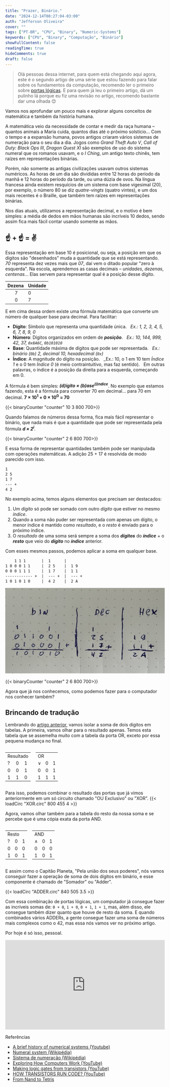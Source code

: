 ```yaml
---
title: "Prazer, Binário."
date: "2024-12-14T08:27:04-03:00"
auth: "Jefferson Oliveira"
cover: ""
tags: ["PT-BR", "CPU", "Binary", "Numeric-Systems"]
keywords: ["CPU", "Binary", "Computação", "Binário"]
showFullContent: false
readingTime: true
hideComments: true
draft: false
---
```

> Olá pessoas dessa internet, para quem está chegando aqui agora, este é o segundo artigo de
> uma série que estou fazendo para falar sobre os fundamentos da computação, recomendo ler o
> primeiro sobre [portas lógicas](https://jeffersonmourak.com/blog/logic-gates/).
> E para quem já leu o primeiro artigo, dá um pulinho lá porque eu fiz uma revisão no artigo, recomendo bastante dar uma olhada 😊

Vamos nos aprofundar um pouco mais e explorar alguns conceitos de matemática e também da história humana.

A matemática veio da necessidade de contar e medir da raça humana – quantos animais a Maria cuida, quantos dias até o próximo solstício... Com o tempo e a expansão humana, povos antigos criaram vários sistemas de numeração para o seu dia a dia. Jogos como _Grand Theft Auto V_, _Call of Duty: Black Ops III_, _Dragon Quest XI_ são exemplos de uso do sistema numeral que os romanos usavam, e o _I Ching_, um antigo texto chinês, tem raízes em representações binárias.

Porém, não somente as antigas civilizações usavam outros sistemas numéricos. As horas de um dia são divididas entre 12 horas do período da manhã e 12 horas do período da tarde, ou uma dúzia de ovos. Na língua francesa ainda existem resquícios de um sistema com base vigesimal (20), por exemplo, o número 80 se diz _quatre-vingts_ (quatro vintes), e um dos mais recentes é o Braille, que também tem raízes em representações binárias.

Nos dias atuais, utilizamos a representação decimal, e o motivo é bem simples: a média de dedos em mãos humanas são incríveis 10 dedos, sendo assim fica mais fácil contar usando somente as mãos.

## ☝️ + ☝️ = ✌️

Essa representação em base 10 é posicional, ou seja, a posição em que os dígitos são "desenhados" muda a quantidade que se está representando. _70_ representa dez vezes mais que _07_, daí vem o ditado popular "zero à esquerda". Na escola, aprendemos as casas decimais – _unidades_, _dezenas_, _centenas_... Elas servem para representar qual é a posição desse dígito.

| Dezena | Unidade |
| :----: | ------- |
|    7    |   0      |
|    0    |   7      |

E em cima dessa ordem existe uma fórmula matemática que converte um número de qualquer base para decimal. Para facilitar:

- **Dígito**: Símbolo que representa uma quantidade única.
  _Ex.: 1, 2, 3, 4, 5, 6, 7, 8, 9, 0_
- **Número**: Dígitos organizados em ordem de _**posição**_.
  _Ex.: 10, 144, 999, 42, 37, `0x8A6C`, `0b101010`_
- **Base**: Quantidade máxima de dígitos que pode ser representada.
  _Ex.: binário (`0b`) 2, decimal 10, hexadecimal (`0x`)_
- **Índice**: A magnitude do dígito na posição.
  _Ex.: 10, o 1 em 10 tem _Índice 1_ e o 0 tem _Índice 0_ (é meio contraintuitivo, mas faz sentido).
  Em outras palavras, o índice é a posição da direita para a esquerda, começando em 0.

A fórmula é bem simples: _**(d)ígito × (b)ase<sup>(i)ndice</sup>**_. No exemplo que estamos fazendo, esta é a fórmula para converter 70 em decimal... para 70 em decimal. **7 × 10<sup>1</sup> + 0 × 10<sup>0</sup> = 70**

{{< binaryCounter "counter" 10 3 800 700>}}

Quando falamos de números dessa forma, fica mais fácil representar o binário, que nada mais é que a quantidade que pode ser representada pela fórmula _**d × 2<sup>i</sup>**_.

{{< binaryCounter "counter" 2 6 800 700>}}

E essa forma de representar quantidades também pode ser manipulada com operações matemáticas. A adição 25 + 17 é resolvida de modo parecido com isso.

```
1
2 5
1 7
--- +
4 2
```

No exemplo acima, temos alguns elementos que precisam ser destacados:

1. Um _dígito_ só pode ser somado com outro _dígito_ que estiver no mesmo _índice_.
2. Quando a soma não puder ser representada com apenas um dígito, o menor índice é mantido como _resultado_, e o _resto_ é enviado para o próximo índice.
3. O _resultado_ de uma soma será sempre a soma dos _**dígitos**_ do _**índice**_ + o _**resto**_ que veio do _**dígito**_ no _**índice**_ anterior.

Com esses mesmos passos, podemos aplicar a soma em qualquer base.

```
    1 1 1       |  1      |  
1 0 0 0 1 1     |  2 5    |  1 9
0 0 0 1 1 1     |  1 7    |  1 1
------------ +  |  --- +  |  --- +
1 0 1 0 1 0     |  4 2    |  2 A 
```

![Cálculo de 25 + 17 em bases Binária, Decimal e Hexadecimal](./hand.jpeg)

{{< binaryCounter "counter" 2 6 800 700>}}

Agora que já nos conhecemos, como podemos fazer para o computador nos conhecer também?

## Brincando de tradução

Lembrando do [artigo anterior](https://jeffersonmourak.com/blog/logic-gates/), vamos isolar a soma de dois dígitos em tabelas. A primeira, vamos olhar para o resultado apenas. Temos esta tabela que se assemelha muito com a tabela da porta OR, exceto por essa pequena mudança no final.

<div style="display: flex; gap: 16px;">
<span>
<table>
<tr><td colspan="3">Resultado</td></tr>
<tr>
 <td>?</td>
 <td>0</td>
 <td>1</td>
</tr>
<tr>
 <td>0</td>
 <td>0</td>
 <td>1</td>
</tr>
<tr>
 <td>1</td>
 <td>1</td>
 <td>0</td>
</tr>
</table>
</span>
<span>
<table>
<tr><td colspan="3">OR</td></tr>
<tr>
 <td>∨</td>
 <td>0</td>
 <td>1</td>
</tr>
<tr>
 <td>0</td>
 <td>0</td>
 <td>1</td>
</tr>
<tr>
 <td>1</td>
 <td>1</td>
 <td>1</td>
</tr>
</table>
</span>
</div>

Para isso, podemos combinar o resultado das portas que já vimos anteriormente em um só circuito chamado "OU Exclusivo" ou "XOR".
{{< loadCirc "XOR.circ" 800 455 4 >}}

Agora, vamos olhar também para a tabela do resto da nossa soma e se percebe que é uma cópia exata da porta AND.

<div style="display: flex; gap: 16px;">
<span>
<table>
<tr><td colspan="3">Resto</td></tr>
<tr>
 <td>?</td>
 <td>0</td>
 <td>1</td>
</tr>
<tr>
 <td>0</td>
 <td>0</td>
 <td>0</td>
</tr>
<tr>
 <td>1</td>
 <td>0</td>
 <td>1</td>
</tr>
</table>
</span>
<span>
<table>
<tr><td colspan="3">AND</td></tr>
<tr>
 <td>∧</td>
 <td>0</td>
 <td>1</td>
</tr>
<tr>
 <td>0</td>
 <td>0</td>
 <td>0</td>
</tr>
<tr>
 <td>1</td>
 <td>0</td>
 <td>1</td>
</tr>
</table>
</span>
</div>

E assim como o Capitão Planeta, "Pela união dos seus poderes", nós vamos conseguir fazer a operação de soma de dois dígitos em binário, e esse componente é chamado de "Somador" ou "Adder".

{{< loadCirc "ADDER.circ" 840 505 3.5 >}}

Com essa combinação de portas lógicas, um computador já consegue fazer as incríveis somas de: `0 + 0`, `1 + 0`, `0 + 1`, `1 + 1`, mas, além disso, ele consegue também dizer quanto que houve de resto da soma. E quando combinados vários ADDERs, a gente consegue fazer uma soma de números mais complexos como o 42, mas essa nós vamos ver no próximo artigo.

Por hoje é só isso, pessoal.
<div style="width:100%;height:0;padding-bottom:56%;position:relative;"><iframe src="https://giphy.com/embed/xUPOqo6E1XvWXwlCyQ" width="100%" height="100%" style="position:absolute" frameBorder="0" class="giphy-embed" allowFullScreen></iframe></div>

Referências

- [A brief history of numerical systems (Youtube)](https://pt.wikipedia.org/wiki/%C3%81lgebra_booliana)
- [Numeral system (Wikipédia)](https://en.wikipedia.org/wiki/Numeral_system)
- [Sistema de numeração (Wikipédia)](https://pt.wikipedia.org/wiki/Sistema_de_numera%C3%A7%C3%A3o)
- [Exploring How Computers Work (YouTube)](https://www.youtube.com/watch?v=QZwneRb-zqA)
- [Making logic gates from transistors (YouTube)](https://www.youtube.com/watch?v=sTu3LwpF6XI)
- [HOW TRANSISTORS RUN CODE? (YouTube)](https://www.youtube.com/watch?v=HjneAhCy2N4)
- [From Nand to Tetris](https://www.nand2tetris.org/)
